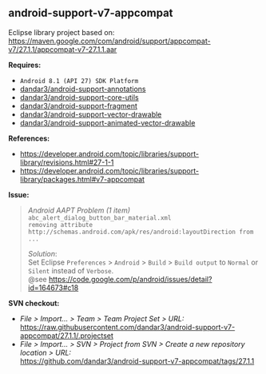 ## android-support-v7-appcompat

Eclipse library project based on:<br/>
https://maven.google.com/com/android/support/appcompat-v7/27.1.1/appcompat-v7-27.1.1.aar

**Requires:**
- `Android 8.1 (API 27) SDK Platform`
- [dandar3/android-support-annotations](https://github.com/dandar3/android-support-annotations/tree/27.1.1)
- [dandar3/android-support-core-utils](https://github.com/dandar3/android-support-core-utils/tree/27.1.1)
- [dandar3/android-support-fragment](https://github.com/dandar3/android-support-fragment/tree/27.1.1)
- [dandar3/android-support-vector-drawable](https://github.com/dandar3/android-support-vector-drawable/tree/27.1.1)
- [dandar3/android-support-animated-vector-drawable](https://github.com/dandar3/android-support-animated-vector-drawable/tree/27.1.1)

**References:**
- https://developer.android.com/topic/libraries/support-library/revisions.html#27-1-1
- https://developer.android.com/topic/libraries/support-library/packages.html#v7-appcompat

**Issue:**<br/>
 > _Android AAPT Problem (1 item)_<br/>
 > `abc_alert_dialog_button_bar_material.xml` <br/>
 > `removing attribute http://schemas.android.com/apk/res/android:layoutDirection from ...`<br/>
 >
 > _Solution_:<br/>
 > Set Eclipse `Preferences` > `Android` > `Build` > `Build output` to `Normal` or `Silent` instead of `Verbose`.<br/>
 > @see https://code.google.com/p/android/issues/detail?id=164673#c18

**SVN checkout:**
- _File > Import... > Team > Team Project Set > URL:_<br/>
  https://raw.githubusercontent.com/dandar3/android-support-v7-appcompat/27.1.1/.projectset
- _File > Import... > SVN > Project from SVN > Create a new repository location > URL:_<br/>
  https://github.com/dandar3/android-support-v7-appcompat/tags/27.1.1